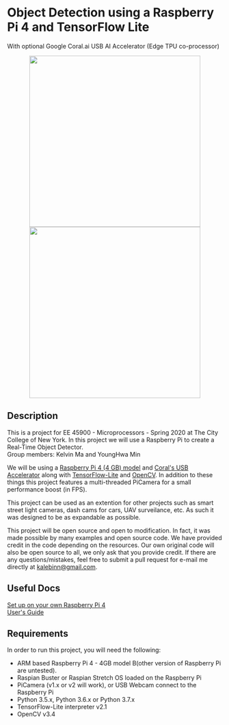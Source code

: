 # Object Detection using a Raspberry Pi 4 and TensorFlow Lite
With optional Google Coral.ai USB AI Accelerator (Edge TPU co-processor)  

<div align="center">
<img src= "./docs/imgs/dashcam-noTPU.gif" width=400><img src= "./docs/imgs/dashcam-usingTPU.gif" width=400>
</div>

## Description  
This is a project for EE 45900 - Microprocessors - Spring 2020 at The City College of New York. In this project we will use a Raspberry Pi to create a Real-Time Object Detector.  
Group members: Kelvin Ma and YoungHwa Min  
  
We will be using a [Raspberry Pi 4 (4 GB) model](https://www.raspberrypi.org/products/raspberry-pi-4-model-b/?variant=raspberry-pi-4-model-b-4gb) and [Coral's USB Accelerator](https://coral.ai/products/accelerator) along with [TensorFlow-Lite](https://www.tensorflow.org/lite/) and [OpenCV](https://opencv.org/). In addition to these things this project features a multi-threaded PiCamera for a small performance boost (in FPS).  
  
This project can be used as an extention for other projects such as smart street light cameras, dash cams for cars, UAV surveilance, etc. As such it was designed to be as expandable as possible.
  
This project will be open source and open to modification. In fact, it was made possible by many examples and open source code. We have provided credit in the code depending on the resources. Our own original code will also be open source to all, we only ask that you provide credit. If there are any questions/mistakes, feel free to submit a pull request for e-mail me directly at kalebinn@gmail.com.  

## Useful Docs
[Set up on your own Raspberry Pi 4](./docs/set_up_instructions.md)  
[User's Guide](./docs/Users_Guide.md)

## Requirements
In order to run this project, you will need the following:  
* ARM based Raspberry Pi 4 - 4GB model B(other version of Raspberry Pi are untested).
* Raspian Buster or Raspian Stretch OS loaded on the Raspberry Pi
* PiCamera (v1.x or v2 will work), or USB Webcam connect to the Raspberry Pi
* Python 3.5.x, Python 3.6.x or Python 3.7.x
* TensorFlow-Lite interpreter v2.1 
* OpenCV v3.4

